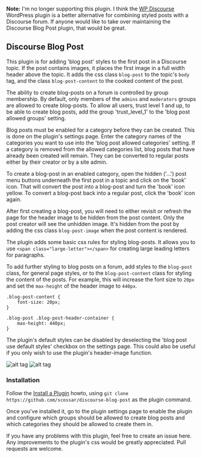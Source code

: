 **Note:** I'm no longer supporting this plugin. I think the [WP Discourse](https://github.com/discourse/wp-discourse) WordPress plugin is a better alternative for combining styled posts with a Discourse forum. If anyone would like to take over maintaining the Discourse Blog Post plugin, that would be great.

## Discourse Blog Post

This plugin is for adding 'blog post' styles to the first post in a Discourse topic. If the post contains images, it places the first image
in a full width header above the topic. It adds the css class `blog-post` to the topic's `body` tag, and the class `blog-post-content` to
the cooked content of the post.

The ability to create blog-posts on a forum is controlled by group membership. By default, only members
of the `admins` and `moderators` groups are allowed to create blog-posts. To allow all users, trust level
1 and up, to be able to create blog posts, add the group 'trust_level_1' to the 'blog post allowed groups' setting.

Blog posts must be enabled for a category before they can be created. This is done on the plugin's settings page.
Enter the category names of the categories you want to use into the 'blog post allowed categories' setting. 
If a category is removed from the allowed categories list, blog posts that have already been created will remain.
They can be converted to regular posts either by their creator or by a site admin.

To create a blog-post in an enabled category, open the hidden ('...') post menu buttons underneath the first post
in a topic and click on the 'book' icon. That will convert the post into a blog-post and turn the 'book' icon yellow.
To convert a blog-post back into a regular post, click the 'book' icon again.

After first creating a blog-post, you will need to either revisit or refresh the page for the header image to
be hidden from the post content. Only the post creator will see the unhidden image. It's hidden from the post
by adding the css class `blog-post-image` when the post content is rendered.

The plugin adds some basic css rules for styling blog-posts. It allows you to use `<span class="large-letter"></span>` for
creating large leading letters for paragraphs.

To add further styling to blog posts on a forum, add styles to the `blog-post` class, for general page styles,
or to the `blog-post-content` class for styling the content of the posts. For example, this will increase the font
size to `20px` and set the `max-height` of the header image to `440px`.

    .blog-post-content {
        font-size: 20px;
    }
    
    .blog-post .blog-post-header-container {
        max-height: 440px;
    }
    
The plugin's default styles can be disabled by deselecting the 'blog post use default styles' checkbox on the settings
page. This could also be useful if you only wish to use the plugin's header-image function.

![alt tag](https://cloud.githubusercontent.com/assets/2975917/19752137/dfba541a-9baf-11e6-8b87-c55d6b6e4bc8.png)
![alt tag](https://cloud.githubusercontent.com/assets/2975917/19752147/f3783f12-9baf-11e6-9849-1d2450d6bef3.png)

### Installation

Follow the [Install a Plugin](https://meta.discourse.org/t/install-a-plugin/19157) howto, using
`git clone https://github.com/scossar/discourse-blog-post` as the plugin command.

Once you've installed it, go to the plugin settings page to enable the plugin and configure which groups should be
allowed to create blog posts and which categories they should be allowed to create them in.

If you have any problems with this plugin, feel free to create an issue here. Any improvements to the plugin's css would be greatly appreciated.
Pull requests are welcome.
